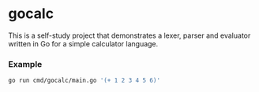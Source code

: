 # gocalc

This is a self-study project that demonstrates a lexer, parser and evaluator
written in Go for a simple calculator language.

### Example

```sh
go run cmd/gocalc/main.go '(+ 1 2 3 4 5 6)'
```
